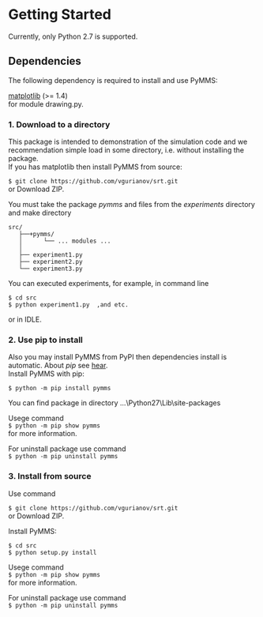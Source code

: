 # Getting Started  
Currently, only Python 2.7 is supported. 
  
## Dependencies  
   
The following dependency is required to install and use PyMMS:  
  
[matplotlib](https://matplotlib.org/) (>= 1.4)  
for module drawing.py.  
  
### 1. Download to a directory
This package is intended to demonstration of the simulation code and we recommendation simple load in some directory, i.e. without installing the package.   
If you has matplotlib then install PyMMS from source:
  
```$ git clone https://github.com/vgurianov/srt.git```   
or Download ZIP.  
  
You must take the package *pymms* and files from the *experiments* directory and make directory  
```
src/
   ├──+pymms/  
   │      └── ... modules ...  
   │
   ├── experiment1.py  
   ├── experiment2.py  
   └── experiment3.py  
```  

You can executed experiments, for example, in command line  
```  
$ cd src  
$ python experiment1.py  ,and etc.   
```  
or in IDLE.  

 
### 2. Use pip to install  
Also you may install PyMMS from PyPI then dependencies install is automatic. About *pip* see [hear](https://packaging.python.org/tutorials/installing-packages/).    
Install PyMMS with pip:  
  
```$ python -m pip install pymms```
  
You can find package in directory ...\Python27\Lib\site-packages  
  
Usege command  
```$ python -m pip show pymms```  
for more information.  
  
For uninstall package use command   
```$ python -m pip uninstall pymms```  
  
### 3. Install from source  
  
Use command
  
```$ git clone https://github.com/vgurianov/srt.git```   
or Download ZIP.  
  
Install PyMMS:  
  
```  
$ cd src  
$ python setup.py install   
```  
  
Usege command  
```$ python -m pip show pymms```  
for more information.  
  
For uninstall package use command   
```$ python -m pip uninstall pymms```  
  
  
